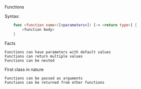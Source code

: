Functions

Syntax:
```swift
	func <function name>([<parameters>]) [-> <return type>] {
		<function body>
	}
```

Facts

	Functions can have parameters with default values
    Functions can return multiple values
	Functions can be nested

First class in nature

	Functions can be passed as arguments
    Functions can be returned from other functions

    
